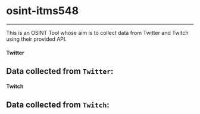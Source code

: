 # osint-itms548
---

This is an OSINT Tool whose aim is to collect data from Twitter and Twitch using their provided API.

#### Twitter

Data collected from `Twitter`:
- 

#### Twitch
Data collected from `Twitch`:
- 
